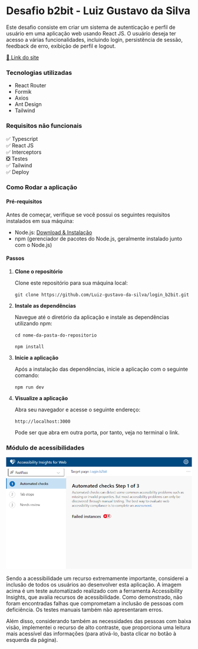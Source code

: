 # Desafio b2bit - Luiz Gustavo da Silva

Este desafio consiste em criar um sistema de autenticação e perfil de usuário em uma aplicação web usando React JS. O usuário deseja ter acesso a várias funcionalidades, incluindo login, persistência de sessão, feedback de erro, exibição de perfil e logout.


<a href="https://login-b2bit.vercel.app/">🔗 Link do site</a>


### Tecnologias utilizadas

- React Router
- Formik
- Axios
- Ant Design
- Tailwind

### Requisitos não funcionais

✅ Typescript \
✅ React JS \
✅ Interceptors \
❎ Testes \
✅ Tailwind \
✅ Deploy


### Como Rodar a aplicação

#### Pré-requisitos

Antes de começar, verifique se você possui os seguintes requisitos instalados em sua máquina:

- Node.js: [Download & Instalação](https://nodejs.org/)
- npm (gerenciador de pacotes do Node.js, geralmente instalado junto com o Node.js)

#### Passos

1. **Clone o repositório**

    Clone este repositório para sua máquina local:

    ```git clone https://github.com/Luiz-gustavo-da-silva/login_b2bit.git```

2. **Instale as dependências**

    Navegue até o diretório da aplicação e instale as dependências utilizando npm:

    ```cd nome-da-pasta-do-repositorio```

    ```npm install```

3. **Inicie a aplicação**

    Após a instalação das dependências, inicie a aplicação com o seguinte comando:

    ```npm run dev```

4. **Visualize a aplicação**

    Abra seu navegador e acesse o seguinte endereço:

    ```http://localhost:3000```

    Pode ser que abra em outra porta, por tanto, veja no terminal o link.


### Módulo de acessibilidades

![Imagem da ferramenta de testes automáticos Accessibility Insights](/public/ac1.png)

Sendo a acessibilidade um recurso extremamente importante, considerei a inclusão de todos os usuários ao desenvolver esta aplicação. A imagem acima é um teste automatizado realizado com a ferramenta Accessibility Insights, que avalia recursos de acessibilidade. Como demonstrado, não foram encontradas falhas que comprometam a inclusão de pessoas com deficiência. Os testes manuais também não apresentaram erros.

Além disso, considerando também as necessidades das pessoas com baixa visão, implementei o recurso de alto contraste, que proporciona uma leitura mais acessível das informações (para ativá-lo, basta clicar no botão à esquerda da página).